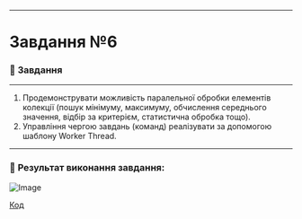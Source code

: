 ___

# Завдання №6 

### :scroll: **Завдання**
___
1. Продемонструвати можливість паралельної обробки елементів колекції (пошук мінімуму, максимуму, обчислення середнього значення, відбір за критерієм, статистична обробка тощо).
2. Управління чергою завдань (команд) реалізувати за допомогою шаблону Worker Thread.
___
### 📍 **Результат виконання завдання:**
![Image](https://github.com/user-attachments/assets/f93ce009-a21a-4f71-a95d-10bf5e540c92)

[Код](https://github.com/DmytroLiutyi/Practice-OOP/blob/main/PracticeLiutyi/zavd5/main.java)
